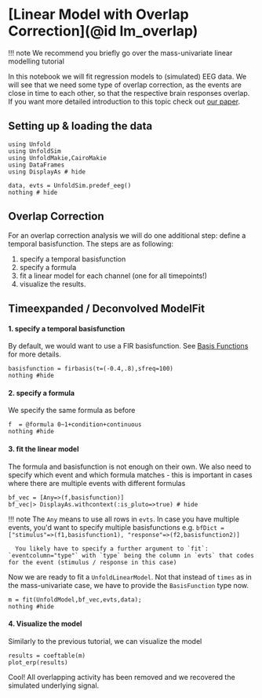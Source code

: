 # [Linear Model with Overlap Correction](@id lm_overlap)

!!! note 
      We recommend you briefly go over the mass-univariate linear modelling tutorial


In this notebook we will fit regression models to (simulated) EEG data. We will see that we need some type of overlap correction, as the events are close in time to each other, so that the respective brain responses overlap.
If you want more detailed introduction to this topic check out [our paper](https://peerj.com/articles/7838/).

## Setting up & loading the data
```@example Main
using Unfold
using UnfoldSim
using UnfoldMakie,CairoMakie
using DataFrames
using DisplayAs # hide

data, evts = UnfoldSim.predef_eeg()
nothing # hide
```

## Overlap Correction
For an overlap correction analysis we will do one additional step: define a temporal basisfunction. The steps are as following:

1. specify a temporal basisfunction
2. specify a formula
3. fit a linear model for each channel (one for all timepoints!)
4. visualize the results.



## Timeexpanded / Deconvolved ModelFit
#### 1. specify a temporal basisfunction
By default, we would want to use a FIR basisfunction. See [Basis Functions](@ref) for more details.
```@example Main
basisfunction = firbasis(τ=(-0.4,.8),sfreq=100)
nothing #hide
```


#### 2. specify a formula
We specify the same formula as before
```@example Main
f  = @formula 0~1+condition+continuous
nothing #hide
```



#### 3. fit the linear model

The formula and basisfunction is not enough on their own. We also need to specify which event and which formula matches - this is important in cases where there are multiple events with different formulas
```@example Main
bf_vec = [Any=>(f,basisfunction)]
bf_vec|> DisplayAs.withcontext(:is_pluto=>true) # hide
```
!!! note
      The `Any` means to use all rows in `evts`. In case you have multiple events, you'd want to specify multiple basisfunctions e.g. 
      ```
      bfDict = ["stimulus"=>(f1,basisfunction1),
                    "response"=>(f2,basisfunction2)]
      ```

      You likely have to specify a further argument to `fit`: `eventcolumn="type"` with `type` being the column in `evts` that codes for the event (stimulus / response in this case)


Now we are ready to fit a `UnfoldLinearModel`. Not that instead of `times` as in the mass-univariate case, we have to provide the `BasisFunction` type now.

```@example Main
m = fit(UnfoldModel,bf_vec,evts,data); 
nothing #hide
```

#### 4. Visualize the model
Similarly to the previous tutorial, we can visualize the model
```@example Main
results = coeftable(m)
plot_erp(results)
```
Cool! All overlapping activity has been removed and we recovered the simulated underlying signal.



